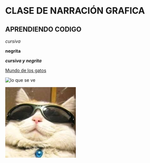 # CLASE DE NARRACIÓN GRAFICA 
## APRENDIENDO CODIGO
_cursiva_ 

**negrita**

_**cursiva y negrita**_


[Mundo de los gatos](https://www.elmundodelgato.com)

![lo que se ve](https://encrypted-tbn0.gstatic.com/images?q=tbn:ANd9GcQjt0iYI1s4jWr65UgqWG-ZIy25T-x4YHV5zQ&s)

![esto es un gato](gato.jpg)